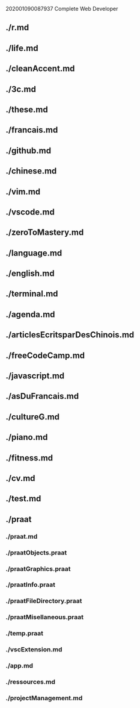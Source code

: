 202001090087937
Complete Web Developer
## ./r.md
## ./life.md
## ./cleanAccent.md
## ./3c.md
## ./these.md
## ./francais.md
## ./github.md
## ./chinese.md
## ./vim.md
## ./vscode.md
## ./zeroToMastery.md
## ./language.md
## ./english.md
## ./terminal.md
## ./agenda.md
## ./articlesEcritsparDesChinois.md
## ./freeCodeCamp.md
## ./javascript.md
## ./asDuFrancais.md
## ./cultureG.md
## ./piano.md
## ./fitness.md
## ./cv.md
## ./test.md
## ./praat
### ./praat.md
### ./praatObjects.praat
### ./praatGraphics.praat
### ./praatInfo.praat
### ./praatFileDirectory.praat
### ./praatMisellaneous.praat
### ./temp.praat
### ./vscExtension.md
### ./app.md
### ./ressources.md
### ./projectManagement.md

